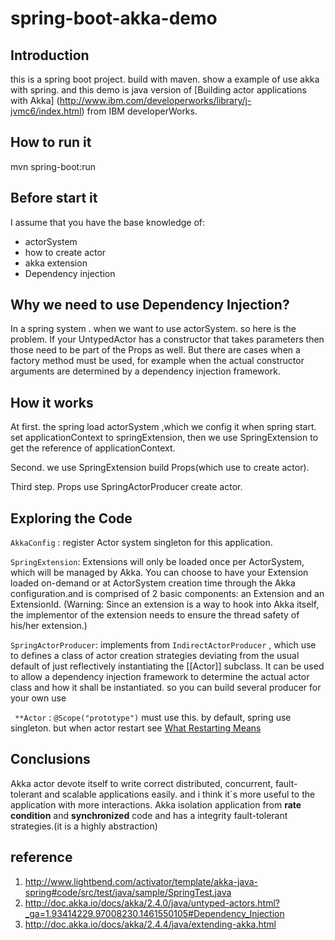 # spring-boot-akka-demo



## Introduction

this is a spring boot project. build with maven. show a example of use akka with spring. and this demo is java version of [Building actor applications with Akka] (http://www.ibm.com/developerworks/library/j-jvmc6/index.html) from IBM developerWorks.

 
## How to run it

mvn spring-boot:run

## Before start it

I assume that you have the base knowledge of:

- actorSystem
- how to create actor 
- akka extension
- Dependency injection  

## Why we need to use Dependency Injection?
In a spring system . when we want to use actorSystem. so here is the problem.
If your UntypedActor has a constructor that takes parameters then those need to be part of the Props as well.
But there are cases when a factory method must be used, for example when the actual constructor arguments are determined by a dependency injection framework.

## How it works
At first. the spring load actorSystem ,which we config it when spring start. set applicationContext to springExtension, then we use SpringExtension to get the reference of applicationContext. 

Second. we use SpringExtension build Props(which use to create actor). 

Third step. Props use SpringActorProducer create actor.

## Exploring the Code

`AkkaConfig` : register Actor system singleton for this application.

`SpringExtension`: Extensions will only be loaded once per ActorSystem, which will be managed by Akka. You can choose to have your Extension loaded on-demand or 
at ActorSystem creation time through the Akka configuration.and is comprised of 2 basic components: an Extension and an ExtensionId. (Warning: Since an extension is a way to hook into Akka itself, the implementor of the extension needs to
ensure the thread safety of his/her extension.)

`SpringActorProducer`: implements from `IndirectActorProducer` , which use to defines a class of actor creation strategies deviating from the usual default of just reflectively instantiating the [[Actor]]
subclass. It can be used to allow a dependency injection framework to determine the actual actor class and how it shall be instantiated. so you can build several producer for your own use
    
` **Actor` : `@Scope("prototype")` must use this. by default, spring use singleton. but when actor restart see [ What Restarting Means](http://doc.akka.io/docs/akka/2.4.0/general/supervision.html#supervision-restart)
   
## Conclusions

Akka actor devote itself to write correct distributed, concurrent, fault-tolerant and scalable applications easily. and i think it`s more useful to the application with more
interactions. Akka isolation application from **rate condition** and **synchronized** code and has a integrity fault-tolerant strategies.(it is a highly abstraction)    

## reference

1. http://www.lightbend.com/activator/template/akka-java-spring#code/src/test/java/sample/SpringTest.java 
2. http://doc.akka.io/docs/akka/2.4.0/java/untyped-actors.html?_ga=1.93414229.97008230.1461550105#Dependency_Injection
3. http://doc.akka.io/docs/akka/2.4.4/java/extending-akka.html   
   